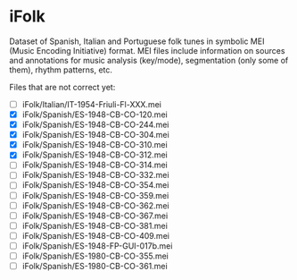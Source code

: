 # iFolk

Dataset of Spanish, Italian and Portuguese folk tunes in symbolic MEI (Music Encoding Initiative) format. MEI files include information on sources and annotations for music analysis (key/mode), segmentation (only some of them), rhythm patterns, etc.


Files that are not correct yet:
- [ ] iFolk/Italian/IT-1954-Friuli-Fl-XXX.mei
- [x] iFolk/Spanish/ES-1948-CB-CO-120.mei 
- [x] iFolk/Spanish/ES-1948-CB-CO-244.mei 
- [x] iFolk/Spanish/ES-1948-CB-CO-304.mei 
- [x] iFolk/Spanish/ES-1948-CB-CO-310.mei 
- [x] iFolk/Spanish/ES-1948-CB-CO-312.mei 
- [ ] iFolk/Spanish/ES-1948-CB-CO-314.mei 
- [ ] iFolk/Spanish/ES-1948-CB-CO-332.mei 
- [ ] iFolk/Spanish/ES-1948-CB-CO-354.mei 
- [ ] iFolk/Spanish/ES-1948-CB-CO-359.mei 
- [ ] iFolk/Spanish/ES-1948-CB-CO-362.mei 
- [ ] iFolk/Spanish/ES-1948-CB-CO-367.mei 
- [ ] iFolk/Spanish/ES-1948-CB-CO-381.mei 
- [ ] iFolk/Spanish/ES-1948-CB-CO-409.mei 
- [ ] iFolk/Spanish/ES-1948-FP-GUI-017b.mei 
- [ ] iFolk/Spanish/ES-1980-CB-CO-355.mei 
- [ ] iFolk/Spanish/ES-1980-CB-CO-361.mei 
